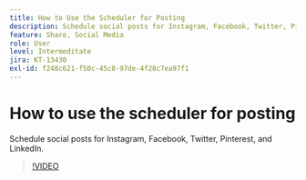 ```yaml
---
title: How to Use the Scheduler for Posting
description: Schedule social posts for Instagram, Facebook, Twitter, Pinterest, and LinkedIn
feature: Share, Social Media
role: User
level: Intermeditate
jira: KT-13430
exl-id: f248c621-f50c-45c8-97de-4f28c7ea97f1
---
```

# How to use the scheduler for posting

Schedule social posts for Instagram, Facebook, Twitter, Pinterest, and LinkedIn.

>[!VIDEO](https://video.tv.adobe.com/v/3420242?quality=12&learn=on&hidetitle=true)
